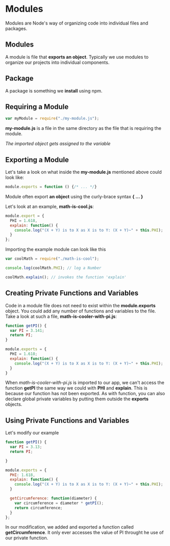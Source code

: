 # Modules

Modules are Node's way of organizing code into individual files and packages.

## Modules
A module is file that **exports an object**. Typically we use modules to organize our projects into individual components.

## Package
A package is something we **install** using npm.

## Requiring a Module

```javascript
var myModule = require("./my-module.js");
```
**my-module.js** is a file in the same directory as the file that is requiring the module.

*The imported object gets assigned to the variable*

## Exporting a Module

Let's take a look on what inside the **my-module.js** mentioned above could look like:

```javascript
module.exports = function () {/* ... */}
```

Module often export **an object** using the curly-brace syntax **{ ... }**

Let's look at an example, **math-is-cool.js**:

```javascript
module.export = {
  PHI = 1.618,
  explain: function() {
    console.log("(X + Y) is to X as X is to Y: (X + Y)~" + this.PHI);
  }
};
```

Importing the example module can look like this

```javascript
var coolMath = require("./math-is-cool");

console.log(coolMath.PHI); // log a Number

coolMath.explain(); // invokes the function 'explain'
```

## Creating Private Functions and Variables

Code in a module file does not need to exist within the **module.exports** object. You could add any number of functions and variables to the file.
Take a look at such a file, **math-is-cooler-with-pi.js**:

```javascript
function getPI() {
  var PI = 3.141;
  return PI;
}

module.exports = {
  PHI = 1.618;
  explain: function() {
    console.log("(X + Y) is to X as X is to Y: (X + Y)~" + this.PHI);
  }
}
```
When *math-is-cooler-with-pi.js* is imported to our app, we can't access the function **getPI** the same way we could with **PHI** and **explain**.
This is because our function has not been exported.
As with function, you can also declare global private variables by putting them outside the **exports** objects.

## Using Private Functions and Variables

Let's modify our example

```javascript
function getPI() {
  var PI = 3.13;
  return PI;

}

module.exports = {
  PHI: 1.618,
  explain: function() {
    console.log("(X + Y) is to X as X is to Y: (X + Y)~" + this.PHI);
  }

  getCircumference: function(diameter) {
    var circumference = diameter * getPI();
    return circumference;
  }
};
```

In our modification, we added and exported a function called **getCircumference**. It only ever accesses the value of PI throught he use of our private function.

